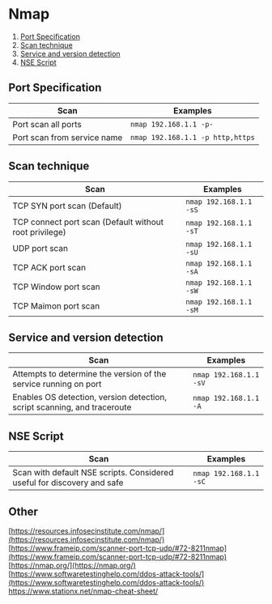 # Nmap
1. [Port Specification](#port-specification)
2. [Scan technique](#scan-technique)
3. [Service and version detection](#service-and-version-detection)
4. [NSE Script](#nse-script)

## Port Specification
Scan | Examples
------ | --------
Port scan all ports | `nmap 192.168.1.1 -p-`
Port scan from service name | `nmap 192.168.1.1 -p http,https`

## Scan technique
Scan | Examples
------ | --------
TCP SYN port scan (Default) |`nmap 192.168.1.1 -sS`
  TCP connect port scan (Default without root privilege) | `nmap 192.168.1.1 -sT`
UDP port scan | `nmap 192.168.1.1 -sU`
TCP ACK port scan | `nmap 192.168.1.1 -sA`
TCP Window port scan | `nmap 192.168.1.1 -sW`
TCP Maimon port scan | `nmap 192.168.1.1 -sM`

## Service and version detection
Scan | Examples
------ | --------
Attempts to determine the version of the service running on port | `nmap 192.168.1.1 -sV`
Enables OS detection, version detection, script scanning, and traceroute | `nmap 192.168.1.1 -A`


## NSE Script
Scan | Examples
------ | --------
Scan with default NSE scripts. Considered useful for discovery and safe | `nmap 192.168.1.1 -sC`


## Other




[https://resources.infosecinstitute.com/nmap/](https://resources.infosecinstitute.com/nmap/)
[https://www.frameip.com/scanner-port-tcp-udp/#72-8211nmap](https://www.frameip.com/scanner-port-tcp-udp/#72-8211nmap)
[https://nmap.org/](https://nmap.org/)
[https://www.softwaretestinghelp.com/ddos-attack-tools/](https://www.softwaretestinghelp.com/ddos-attack-tools/)
https://www.stationx.net/nmap-cheat-sheet/
<!--stackedit_data:
eyJoaXN0b3J5IjpbLTcxMDA3Nzg5LC04NDgzNDk0MDQsMjY4ND
k2NDczLDE5NjczMTU5MzcsLTE2MDM0MDY0ODZdfQ==
-->